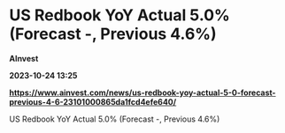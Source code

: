 # US Redbook YoY Actual 5.0% (Forecast -, Previous 4.6%)
**AInvest**

**2023-10-24 13:25**

**https://www.ainvest.com/news/us-redbook-yoy-actual-5-0-forecast-previous-4-6-23101000865da1fcd4efe640/**

US Redbook YoY Actual 5.0% (Forecast -, Previous 4.6%)